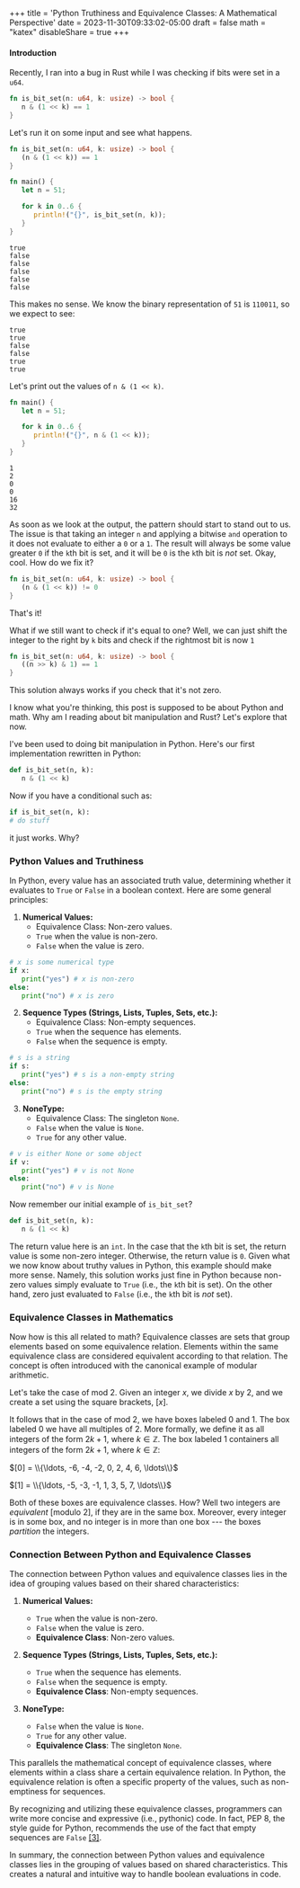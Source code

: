 +++
title = 'Python Truthiness and Equivalence Classes: A Mathematical Perspective'
date = 2023-11-30T09:33:02-05:00
draft = false
math = "katex"
disableShare = true
+++

#### Introduction

Recently, I ran into a bug in Rust while I was checking if bits were set in a `u64`.

```rust
fn is_bit_set(n: u64, k: usize) -> bool {
   n & (1 << k) == 1
}
```

Let's run it on some input and see what happens.
```rust
fn is_bit_set(n: u64, k: usize) -> bool {
   (n & (1 << k)) == 1
}

fn main() {
   let n = 51;

   for k in 0..6 {
      println!("{}", is_bit_set(n, k));
   }
}
```
```
true
false
false
false
false
false
```
This makes no sense. We know the binary representation of `51` is `110011`,
so we expect to see:
```
true
true
false
false
true
true
```
Let's print out the values of `n & (1 << k)`.
```rust
fn main() {
   let n = 51;

   for k in 0..6 {
      println!("{}", n & (1 << k));
   }
}
```
```
1
2
0
0
16
32
```
As soon as we look at the output, the pattern should start to stand out to us.
The issue is that taking an integer `n` and applying a bitwise `and` operation to it does not evaluate to
either a `0` or a `1`. The result will always be some value greater `0` if the `k`th bit is set,
and it will be `0` is the `k`th bit is *not* set. Okay, cool. How do we fix it?
```rust
fn is_bit_set(n: u64, k: usize) -> bool {
   (n & (1 << k)) != 0
}
```
That's it!

What if we still want to check if it's equal to one? Well, we can just shift
the integer to the right by `k` bits and check if the rightmost bit is now `1`
```rust
fn is_bit_set(n: u64, k: usize) -> bool {
   ((n >> k) & 1) == 1
}
```
This solution always works if you check that it's not zero.

I know what you're thinking, this post is supposed to be about Python and math.
Why am I reading about bit manipulation and Rust? Let's explore that now.

I've been used to doing bit manipulation in Python. Here's our first implementation
rewritten in Python:
```python
def is_bit_set(n, k):
   n & (1 << k)
```

Now if you have a conditional such as:
```python
if is_bit_set(n, k):
# do stuff
```
it just works. Why?

### Python Values and Truthiness

In Python, every value has an associated truth value, determining whether it evaluates to `True` or `False` in a boolean
context. Here are some general principles:

1. **Numerical Values:**
   - Equivalence Class: Non-zero values.
   - `True` when the value is non-zero.
   - `False` when the value is zero.

```python
# x is some numerical type
if x:
   print("yes") # x is non-zero
else:
   print("no") # x is zero
```

2. **Sequence Types (Strings, Lists, Tuples, Sets, etc.):**
   - Equivalence Class: Non-empty sequences.
   - `True` when the sequence has elements.
   - `False` when the sequence is empty.

```python
# s is a string
if s:
   print("yes") # s is a non-empty string
else:
   print("no") # s is the empty string
```

3. **NoneType:**
   - Equivalence Class: The singleton `None`.
   - `False` when the value is `None`.
   - `True` for any other value.

```python
# v is either None or some object
if v:
   print("yes") # v is not None
else:
   print("no") # v is None
```

Now remember our initial example of `is_bit_set`?
```python
def is_bit_set(n, k):
   n & (1 << k)
```
The return value here is an `int`. In the case that the `k`th bit is set,
the return value is some non-zero integer. Otherwise, the return value is `0`.
Given what we now know about truthy values in Python, this example should
make more sense. Namely, this solution works just fine in Python because
non-zero values simply evaluate to `True` (i.e., the `k`th bit is set).
On the other hand, zero just evaluated to `False` (i.e., the `k`th bit is *not* set).


### Equivalence Classes in Mathematics

Now how is this all related to math? Equivalence classes are sets that group elements based on some equivalence relation.
Elements within the same equivalence class are considered equivalent according to that relation. The concept is often
introduced with the canonical example of modular arithmetic.

Let's take the case of mod $2$. Given an integer $x$, we divide
$x$ by $2$, and we create a set using the square brackets, $[x]$.

It follows that in the case of mod $2$, we have boxes labeled $0$ and $1$.
The box labeled 0 we have all multiples of $2$. More formally, we define it
as all integers of the form $2k + 1$, where $k \in \mathbb{Z}$. The box
labeled $1$ containers all integers of the form $2k + 1$, where $k \in \mathbb{Z}$:

$[0] = \\{\ldots, -6, -4, -2, 0, 2, 4, 6, \ldots\\}$

$[1] = \\{\ldots, -5, -3, -1, 1, 3, 5, 7, \ldots\\}$

Both of these boxes are equivalence classes. How? Well two integers are *equivalent* [modulo $2$], if they are in the
same box. Moreover, every integer is in some box, and no integer is in more than one box ---
the boxes *partition* the integers.

### Connection Between Python and Equivalence Classes

The connection between Python values and equivalence classes lies in the idea of grouping values based on their shared
characteristics:

1. **Numerical Values:**
   - `True` when the value is non-zero.
   - `False` when the value is zero.
   - **Equivalence Class**: Non-zero values.

2. **Sequence Types (Strings, Lists, Tuples, Sets, etc.):**
   - `True` when the sequence has elements.
   - `False` when the sequence is empty.
   - **Equivalence Class**: Non-empty sequences.

3. **NoneType:**
   - `False` when the value is `None`.
   - `True` for any other value.
   - **Equivalence Class**: The singleton `None`.

This parallels the mathematical concept of equivalence classes, where elements within a class share a certain
equivalence relation. In Python, the equivalence relation is often a specific property of the values, such as
non-emptiness for sequences.

By recognizing and utilizing these equivalence classes, programmers can write more concise and expressive
(i.e., pythonic) code. In fact, PEP 8, the style guide for Python, recommends the use of the fact that empty sequences
are `False` [[3]](https://peps.python.org/pep-0008/#programming-recommendations).

In summary, the connection between Python values and equivalence classes lies in the grouping of values based on shared
characteristics. This creates a natural and intuitive way to handle boolean evaluations in code.
